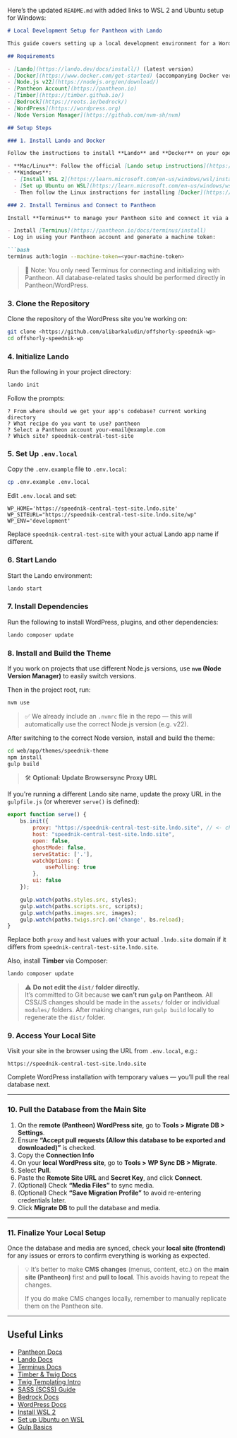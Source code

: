 Here’s the updated `README.md` with added links to WSL 2 and Ubuntu setup for Windows:

```markdown
# Local Development Setup for Pantheon with Lando

This guide covers setting up a local development environment for a WordPress site on Pantheon using Lando, WP Sync DB, and Timber. Follow the steps below to get your development environment up and running.

## Requirements

- [Lando](https://lando.dev/docs/install/) (latest version)
- [Docker](https://www.docker.com/get-started) (accompanying Docker version for Lando)
- [Node.js v22](https://nodejs.org/en/download/)
- [Pantheon Account](https://pantheon.io)
- [Timber](https://timber.github.io/)
- [Bedrock](https://roots.io/bedrock/)
- [WordPress](https://wordpress.org)
- [Node Version Manager](https://github.com/nvm-sh/nvm)

## Setup Steps

### 1. Install Lando and Docker

Follow the instructions to install **Lando** and **Docker** on your operating system:

- **Mac/Linux**: Follow the official [Lando setup instructions](https://lando.dev/docs/install/) for your platform.
- **Windows**: 
  - [Install WSL 2](https://learn.microsoft.com/en-us/windows/wsl/install)
  - [Set up Ubuntu on WSL](https://learn.microsoft.com/en-us/windows/wsl/setup/environment)
  - Then follow the Linux instructions for installing [Docker](https://docs.docker.com/engine/install/ubuntu/) and [Lando](https://docs.lando.dev/core/v3/installation.html)

### 2. Install Terminus and Connect to Pantheon

Install **Terminus** to manage your Pantheon site and connect it via a machine token:

- Install [Terminus](https://pantheon.io/docs/terminus/install)
- Log in using your Pantheon account and generate a machine token:

```bash
terminus auth:login --machine-token=<your-machine-token>
```

> 🧠 Note: You only need Terminus for connecting and initializing with Pantheon. All database-related tasks should be performed directly in Pantheon/WordPress.

### 3. Clone the Repository

Clone the repository of the WordPress site you're working on:

```bash
git clone <https://github.com/alibarkaludin/offshorly-speednik-wp>
cd offshorly-speednik-wp
```

### 4. Initialize Lando

Run the following in your project directory:

```bash
lando init
```

Follow the prompts:

```
? From where should we get your app's codebase? current working directory
? What recipe do you want to use? pantheon
? Select a Pantheon account your-email@example.com
? Which site? speednik-central-test-site
```

### 5. Set Up `.env.local`

Copy the `.env.example` file to `.env.local`:

```bash
cp .env.example .env.local
```

Edit `.env.local` and set:

```dotenv
WP_HOME='https://speednik-central-test-site.lndo.site'
WP_SITEURL="https://speednik-central-test-site.lndo.site/wp"
WP_ENV='development'
```

Replace `speednik-central-test-site` with your actual Lando app name if different.

### 6. Start Lando

Start the Lando environment:

```bash
lando start
```

### 7. Install Dependencies

Run the following to install WordPress, plugins, and other dependencies:

```bash
lando composer update
```

### 8. Install and Build the Theme

If you work on projects that use different Node.js versions, use **`nvm` (Node Version Manager)** to easily switch versions.

Then in the project root, run:

```bash
nvm use
```

> ✅ We already include an `.nvmrc` file in the repo — this will automatically use the correct Node.js version (e.g. v22).

After switching to the correct Node version, install and build the theme:

```bash
cd web/app/themes/speednik-theme
npm install
gulp build
```

> 🛠️ **Optional: Update Browsersync Proxy URL**

If you're running a different Lando site name, update the proxy URL in the `gulpfile.js` (or wherever `serve()` is defined):

```js
export function serve() {
    bs.init({
        proxy: "https://speednik-central-test-site.lndo.site", // <- change this if needed
        host: "speednik-central-test-site.lndo.site",
        open: false,
        ghostMode: false,
        serveStatic: ['.'],
        watchOptions: {
            usePolling: true
        },
        ui: false
    });

    gulp.watch(paths.styles.src, styles);
    gulp.watch(paths.scripts.src, scripts);
    gulp.watch(paths.images.src, images);
    gulp.watch(paths.twigs.src).on('change', bs.reload);
}
```

Replace both `proxy` and `host` values with your actual `.lndo.site` domain if it differs from `speednik-central-test-site.lndo.site`.

Also, install **Timber** via Composer:

```bash
lando composer update
```

> ⚠️ **Do not edit the `dist/` folder directly.**  
> It’s committed to Git because **we can’t run `gulp` on Pantheon**. All CSS/JS changes should be made in the `assets/` folder or individual `modules/` folders. After making changes, run `gulp build` locally to regenerate the `dist/` folder.

### 9. Access Your Local Site

Visit your site in the browser using the URL from `.env.local`, e.g.:

```
https://speednik-central-test-site.lndo.site
```

Complete WordPress installation with temporary values — you’ll pull the real database next.

---

### 10. Pull the Database from the Main Site

1. On the **remote (Pantheon) WordPress site**, go to **Tools > Migrate DB > Settings**.
2. Ensure **“Accept pull requests (Allow this database to be exported and downloaded)”** is checked.
3. Copy the **Connection Info**
4. On your **local WordPress site**, go to **Tools > WP Sync DB > Migrate**.
5. Select **Pull**.
6. Paste the **Remote Site URL** and **Secret Key**, and click **Connect**.
7. (Optional) Check **“Media Files”** to sync media.
8. (Optional) Check **“Save Migration Profile”** to avoid re-entering credentials later.
9. Click **Migrate DB** to pull the database and media.

---

### 11. Finalize Your Local Setup

Once the database and media are synced, check your **local site (frontend)** for any issues or errors to confirm everything is working as expected.

> 💡 It’s better to make **CMS changes** (menus, content, etc.) on the **main site (Pantheon)** first and **pull to local**. This avoids having to repeat the changes.
>
> If you do make CMS changes locally, remember to manually replicate them on the Pantheon site.

---

## Useful Links

- [Pantheon Docs](https://pantheon.io/docs)
- [Lando Docs](https://lando.dev/docs)
- [Terminus Docs](https://pantheon.io/docs/terminus)
- [Timber & Twig Docs](https://timber.github.io/docs/)
- [Twig Templating Intro](https://twig.symfony.com/doc/3.x/)
- [SASS (SCSS) Guide](https://sass-lang.com/guide)
- [Bedrock Docs](https://roots.io/bedrock/)
- [WordPress Docs](https://wordpress.org/support/)
- [Install WSL 2](https://learn.microsoft.com/en-us/windows/wsl/install)
- [Set up Ubuntu on WSL](https://learn.microsoft.com/en-us/windows/wsl/setup/environment)
- [Gulp Basics](https://gulpjs.com/docs/en/getting-started/quick-start)

```